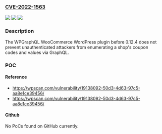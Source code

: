 ### [CVE-2022-1563](https://cve.mitre.org/cgi-bin/cvename.cgi?name=CVE-2022-1563)
![](https://img.shields.io/static/v1?label=Product&message=wp-graphql-woocommerce&color=blue)
![](https://img.shields.io/static/v1?label=Version&message=0%3C%200.12.4%20&color=brighgreen)
![](https://img.shields.io/static/v1?label=Vulnerability&message=CWE-284%20Improper%20Access%20Control&color=brighgreen)

### Description

The WPGraphQL WooCommerce WordPress plugin before 0.12.4 does not prevent unauthenticated attackers from enumerating a shop's coupon codes and values via GraphQL.

### POC

#### Reference
- https://wpscan.com/vulnerability/19138092-50d3-4d63-97c5-aa8e1ce39456/
- https://wpscan.com/vulnerability/19138092-50d3-4d63-97c5-aa8e1ce39456/

#### Github
No PoCs found on GitHub currently.

